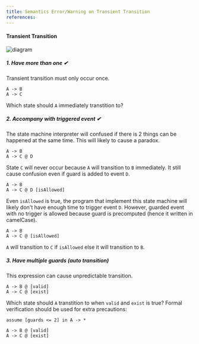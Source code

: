 ```yaml
---
title: Semantics Error/Warning on Transient Transition
references:
---
```


#### Transient Transition
![diagram]()

##### 1. Have more than one ✔
Transient transition must only occur once.
```scl,error
A -> B
A -> C
```
Which state should `A` immediately transtition to?

##### 2. Accompany with triggered event ✔
The state machine interpreter will confused if there is 2 things can be happened at the same time.
This will likely to cause a paradox.
```scl,error
A -> B
A -> C @ D
```
State `C` will never occur because `A` will transition to `B` immediately.
It still cause confusion even if guard is added to event `D`.
```scl,error
A -> B
A -> C @ D [isAllowed]
```
Even `isAllowed` is true, the program that implement this state machine will likely don't have enough time to trigger event `D`.
However, guarded event with no trigger is allowed because guard is precomputed (hence it written in camelCase).
```scl,warning
A -> B
A -> C @ [isAllowed]
```
`A` will transition to `C` if `isAllowed` else it will transition to `B`.

##### 3. Have multiple guards (auto transition)
This expression can cause unpredictable transition.
```scl,warning
A -> B @ [valid]
A -> C @ [exist]
```
Which state should `A` transtition to when `valid` and `exist` is true?
Formal verification should be used for extra precautions:
```scl
assume [guards <= 2] in A -> *

A -> B @ [valid]
A -> C @ [exist]
```
